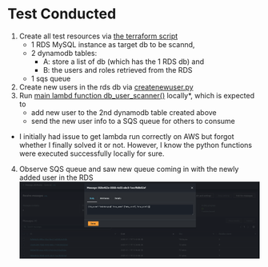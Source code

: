# Test Conducted

1. Create all test resources via [the terraform script](../terraform_infra/infra.tf)  
    - 1 RDS MySQL instance as target db to be scannd,  
    - 2 dynamodb tables:
        - A: store a list of db (which has the 1 RDS db) and  
        - B: the users and roles retrieved from the RDS  
    - 1 sqs queue 
2. Create new users in the rds db via [createnewuser.py](./createnewuser.py)  
3. Run [main lambd function db_user_scanner()](../source_lambda/db_user_scanner_lambda.py) locally*, which is expected to
    - add new user to the 2nd dynamodb table created above  
    - send the new user info to a SQS queue for others to consume  
* I initially had issue to get lambda run correctly on AWS but forgot whether I finally solved it or not. However, I know the python functions were executed successfully locally for sure.
4. Observe SQS queue and saw new queue coming in with the newly added user in the RDS ![Sample SQS message](sample_sqs_message.png)

